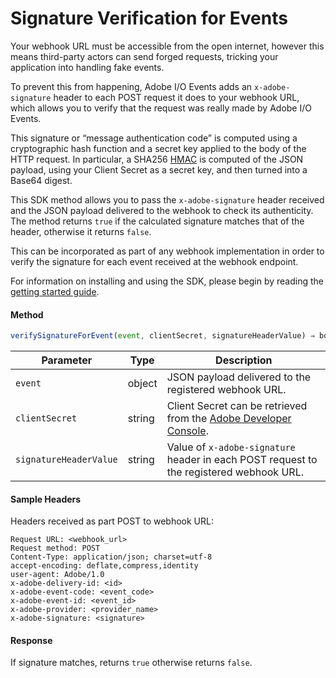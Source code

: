 # Signature Verification for Events

Your webhook URL must be accessible from the open internet, however this means third-party actors can send forged requests, tricking your application into handling fake events.

To prevent this from happening, Adobe I/O Events adds an `x-adobe-signature` header to each POST request it does to your webhook URL, which allows you to verify that the request was really made by Adobe I/O Events.

This signature or “message authentication code” is computed using a cryptographic hash function and a secret key applied to the body of the HTTP request. In particular, a SHA256 [HMAC](https://en.wikipedia.org/wiki/HMAC) is computed of the JSON payload, using your Client Secret as a secret key, and then turned into a Base64 digest. 

This SDK method allows you to pass the `x-adobe-signature` header received and the JSON payload delivered to the webhook to check its authenticity. The method returns `true` if the calculated signature matches that of the header, otherwise it returns `false`. 

This can be incorporated as part of any webhook implementation in order to verify the signature for each event received at the webhook endpoint. 

For information on installing and using the SDK, please begin by reading the [getting started guide](getting-started.md).

#### Method

```javascript
verifySignatureForEvent(event, clientSecret, signatureHeaderValue) ⇒ boolean
```

|Parameter	|Type	|Description|
|---|---|---|
|`event`	|object	|JSON payload delivered to the registered webhook URL.|
|`clientSecret`	|string	|Client Secret can be retrieved from the [Adobe Developer Console](https://www.adobe.com/go/devs_console_ui).|
|`signatureHeaderValue`	|string	|Value of `x-adobe-signature` header in each POST request to the registered webhook URL.|

#### Sample Headers

Headers received as part POST to webhook URL:

```http
Request URL: <webhook_url>
Request method: POST
Content-Type: application/json; charset=utf-8
accept-encoding: deflate,compress,identity
user-agent: Adobe/1.0
x-adobe-delivery-id: <id>
x-adobe-event-code: <event_code>
x-adobe-event-id: <event_id>
x-adobe-provider: <provider_name>
x-adobe-signature: <signature>
```

#### Response

If signature matches, returns `true` otherwise returns `false`.